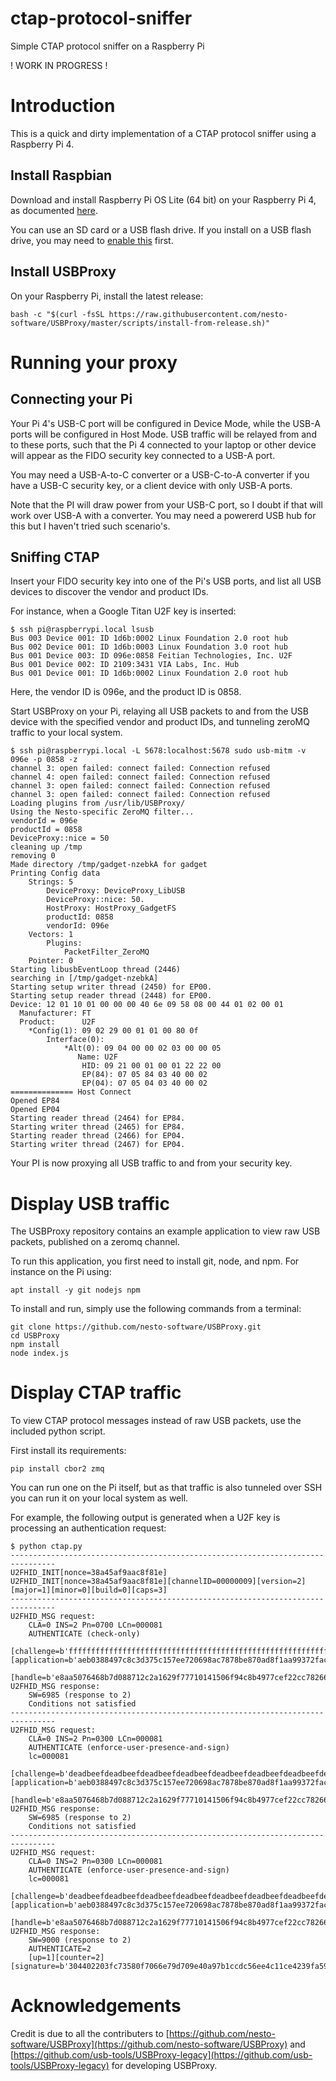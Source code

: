 # ctap-protocol-sniffer

Simple CTAP protocol sniffer on a Raspberry Pi

! WORK IN PROGRESS !

# Introduction

This is a quick and dirty implementation of a CTAP protocol sniffer using a Raspberry Pi 4.

## Install Raspbian

Download and install Raspberry Pi OS Lite (64 bit) on your Raspberry Pi 4, as documented
[here](https://www.raspberrypi.com/software/).

You can use an SD card or a USB flash drive.
If you install on a USB flash drive, you may need to
[enable this](https://www.raspberrypi.com/documentation/computers/raspberry-pi.html#usb-mass-storage-boot)
first.

## Install USBProxy

On your Raspberry Pi, install the latest release:

    bash -c "$(curl -fsSL https://raw.githubusercontent.com/nesto-software/USBProxy/master/scripts/install-from-release.sh)"

# Running your proxy

## Connecting your Pi

Your Pi 4's USB-C port will be configured in Device Mode, while the USB-A ports will be configured in Host Mode.
USB traffic will be relayed from and to these ports, such that the Pi 4 connected to your laptop or other device will appear as the FIDO security key connected to a USB-A port.

You may need a USB-A-to-C converter or a USB-C-to-A converter if you have a USB-C security key, or a client device with only USB-A ports.

Note that the PI will draw power from your USB-C port, so I doubt if that will work over USB-A with a converter. 
You may need a powererd USB hub for this but I haven't tried such scenario's.

## Sniffing CTAP

Insert your FIDO security key into one of the Pi's USB ports, and list all USB devices to discover the vendor and product IDs.

For instance, when a Google Titan U2F key is inserted:
```
$ ssh pi@raspberrypi.local lsusb
Bus 003 Device 001: ID 1d6b:0002 Linux Foundation 2.0 root hub
Bus 002 Device 001: ID 1d6b:0003 Linux Foundation 3.0 root hub
Bus 001 Device 003: ID 096e:0858 Feitian Technologies, Inc. U2F
Bus 001 Device 002: ID 2109:3431 VIA Labs, Inc. Hub
Bus 001 Device 001: ID 1d6b:0002 Linux Foundation 2.0 root hub
```
Here, the vendor ID is 096e, and the product ID is 0858.

Start USBProxy on your Pi, relaying all USB packets to and from the USB device with the specified vendor and product IDs, and tunneling zeroMQ traffic to your local system.

```
$ ssh pi@raspberrypi.local -L 5678:localhost:5678 sudo usb-mitm -v 096e -p 0858 -z
channel 3: open failed: connect failed: Connection refused
channel 4: open failed: connect failed: Connection refused
channel 3: open failed: connect failed: Connection refused
channel 3: open failed: connect failed: Connection refused
Loading plugins from /usr/lib/USBProxy/
Using the Nesto-specific ZeroMQ filter...
vendorId = 096e
productId = 0858
DeviceProxy::nice = 50
cleaning up /tmp
removing 0
Made directory /tmp/gadget-nzebkA for gadget
Printing Config data
	Strings: 5
		DeviceProxy: DeviceProxy_LibUSB
		DeviceProxy::nice: 50.
		HostProxy: HostProxy_GadgetFS
		productId: 0858
		vendorId: 096e
	Vectors: 1
		Plugins:
			PacketFilter_ZeroMQ
	Pointer: 0
Starting libusbEventLoop thread (2446) 
searching in [/tmp/gadget-nzebkA]
Starting setup writer thread (2450) for EP00.
Starting setup reader thread (2448) for EP00.
Device: 12 01 10 01 00 00 00 40 6e 09 58 08 00 44 01 02 00 01
  Manufacturer: FT
  Product:      U2F
	*Config(1): 09 02 29 00 01 01 00 80 0f
		Interface(0):
			*Alt(0): 09 04 00 00 02 03 00 00 05
			   Name: U2F
				HID: 09 21 00 01 00 01 22 22 00
				EP(84): 07 05 84 03 40 00 02
				EP(04): 07 05 04 03 40 00 02
============== Host Connect
Opened EP84
Opened EP04
Starting reader thread (2464) for EP84.
Starting writer thread (2465) for EP84.
Starting reader thread (2466) for EP04.
Starting writer thread (2467) for EP04.

```

Your PI is now proxying all USB traffic to and from your security key.

# Display USB traffic

The USBProxy repository contains an example application to view raw USB packets, published on a zeromq channel.

To run this application, you first need to install git, node, and npm. For instance on the Pi using:

    apt install -y git nodejs npm

To install and run, simply use the following commands from a terminal:

```
git clone https://github.com/nesto-software/USBProxy.git
cd USBProxy
npm install
node index.js
```

# Display CTAP traffic


To view CTAP protocol messages instead of raw USB packets, use the included python script.

First install its requirements:

    pip install cbor2 zmq

You can run one on the Pi itself, but as that traffic is also tunneled over SSH you can run it on your local system as well.

For example, the following output is generated when a U2F key is processing an authentication request:

```
$ python ctap.py 
--------------------------------------------------------------------------------
U2FHID_INIT[nonce=38a45af9aac8f81e]
U2FHID_INIT[nonce=38a45af9aac8f81e][channelID=00000009][version=2][major=1][minor=0][build=0][caps=3]
--------------------------------------------------------------------------------
U2FHID_MSG request:
	CLA=0 INS=2 Pn=0700 LCn=000081
	AUTHENTICATE (check-only)
	[challenge=b'ffffffffffffffffffffffffffffffffffffffffffffffffffffffffffffffff'][application=b'aeb0388497c8c3d375c157ee720698ac7878be870ad8f1aa99372fac5db45b54']
	[handle=b'e8aa5076468b7d088712c2a1629f77710141506f94c8b4977cef22cc78266a712de32600f06b73816e8f96c8f409ee9d550c2358b387c78ce03599b2402f4847']
U2FHID_MSG response:
	SW=6985 (response to 2)
	Conditions not satisfied
--------------------------------------------------------------------------------
U2FHID_MSG request:
	CLA=0 INS=2 Pn=0300 LCn=000081
	AUTHENTICATE (enforce-user-presence-and-sign)
	lc=000081
	[challenge=b'deadbeefdeadbeefdeadbeefdeadbeefdeadbeefdeadbeefdeadbeefdeadbeef'][application=b'aeb0388497c8c3d375c157ee720698ac7878be870ad8f1aa99372fac5db45b54']
	[handle=b'e8aa5076468b7d088712c2a1629f77710141506f94c8b4977cef22cc78266a712de32600f06b73816e8f96c8f409ee9d550c2358b387c78ce03599b2402f4847']
U2FHID_MSG response:
	SW=6985 (response to 2)
	Conditions not satisfied
--------------------------------------------------------------------------------
U2FHID_MSG request:
	CLA=0 INS=2 Pn=0300 LCn=000081
	AUTHENTICATE (enforce-user-presence-and-sign)
	lc=000081
	[challenge=b'deadbeefdeadbeefdeadbeefdeadbeefdeadbeefdeadbeefdeadbeefdeadbeef'][application=b'aeb0388497c8c3d375c157ee720698ac7878be870ad8f1aa99372fac5db45b54']
	[handle=b'e8aa5076468b7d088712c2a1629f77710141506f94c8b4977cef22cc78266a712de32600f06b73816e8f96c8f409ee9d550c2358b387c78ce03599b2402f4847']
U2FHID_MSG response:
	SW=9000 (response to 2)
	AUTHENTICATE=2
	[up=1][counter=2][signature=b'304402203fc73580f7066e79d709e40a97b1ccdc56ee4c11ce4239fa59855aab6096d6f0022079fa00709e219d342feb45f5ad7cafb4ba02a2b55465801c3b62b705770d0470']

```


# Acknowledgements

Credit is due to all the contributers to 
[https://github.com/nesto-software/USBProxy](https://github.com/nesto-software/USBProxy)
and
[https://github.com/usb-tools/USBProxy-legacy](https://github.com/usb-tools/USBProxy-legacy)
for developing USBProxy.


